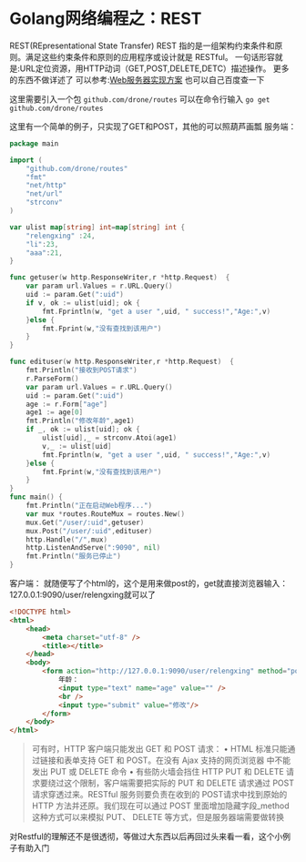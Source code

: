 # Golang网络编程之：REST
REST(REpresentational State Transfer)
REST 指的是一组架构约束条件和原则。满足这些约束条件和原则的应用程序或设计就是 RESTful。
一句话形容就是:URL定位资源，用HTTP动词（GET,POST,DELETE,DETC）描述操作。
更多的东西不做详述了
可以参考:[Web服务器实现方案](../../CommonBlog\Web服务实现方案.md)
也可以自己百度查一下

这里需要引入一个包 `github.com/drone/routes`
可以在命令行输入 `go get github.com/drone/routes`

这里有一个简单的例子，只实现了GET和POST，其他的可以照葫芦画瓢
服务端：
```go
package main

import (
    "github.com/drone/routes"
    "fmt"
    "net/http"
    "net/url"
    "strconv"
)

var ulist map[string] int=map[string] int {
    "relengxing" :24,
    "li":23,
    "aaa":21,
}

func getuser(w http.ResponseWriter,r *http.Request)  {
    var param url.Values = r.URL.Query()
    uid := param.Get(":uid")
    if v, ok := ulist[uid]; ok {
        fmt.Fprintln(w, "get a user ",uid, " success!","Age:",v)
    }else {
        fmt.Fprint(w,"没有查找到该用户")
    }
}

func edituser(w http.ResponseWriter,r *http.Request)  {
    fmt.Println("接收到POST请求")
    r.ParseForm()
    var param url.Values = r.URL.Query()
    uid := param.Get(":uid")
    age := r.Form["age"]
    age1 := age[0]
    fmt.Println("修改年龄",age1)
    if _, ok := ulist[uid]; ok {
        ulist[uid],_ = strconv.Atoi(age1)
        v,_ := ulist[uid]
        fmt.Fprintln(w, "get a user ",uid, " success!","Age:",v)
    }else {
        fmt.Fprint(w,"没有查找到该用户")
    }
}
func main() {
    fmt.Println("正在启动Web程序...")
    var mux *routes.RouteMux = routes.New()
    mux.Get("/user/:uid",getuser)
    mux.Post("/user/:uid",edituser)
    http.Handle("/",mux)
    http.ListenAndServe(":9090", nil)
    fmt.Println("服务已停止")
}
```
客户端：
就随便写了个html的，这个是用来做post的，get就直接浏览器输入：127.0.0.1:9090/user/relengxing就可以了
```html
<!DOCTYPE html>
<html>
	<head>
		<meta charset="utf-8" />
		<title></title>
	</head>
	<body>
		<form action="http://127.0.0.1:9090/user/relengxing" method="post">
			年龄：
			<input type="text" name="age" value="" />
			<br />
			<input type="submit" value="修改"/>
		</form>
	</body>
</html>
```
>可有时，HTTP 客户端只能发出 GET 和 POST 请求：
• HTML 标准只能通过链接和表单支持 GET 和 POST。在没有 Ajax 支持的网页浏览器
中不能发出 PUT 或 DELETE 命令
• 有些防火墙会挡住 HTTP PUT 和 DELETE 请求要绕过这个限制，客户端需要把实际的 PUT 和 DELETE 请求通过 POST 请求穿透过来。RESTful 服务则要负责在收到的 POST请求中找到原始的 HTTP 方法并还原。我们现在可以通过 POST 里面增加隐藏字段_method 这种方式可以来模拟 PUT、 DELETE 等方式，但是服务器端需要做转换

对Restful的理解还不是很透彻，等做过大东西以后再回过头来看一看，这个小例子有助入门
